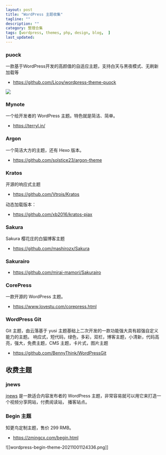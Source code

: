 ```yaml
---
layout: post
title: "WordPress 主题收集"
tagline: ""
description: ""
category: 整理合集
tags: [wordpress, themes, php, design, blog,  ]
last_updated:
---
```


### puock
一款基于WordPress开发的高颜值的自适应主题，支持白天与黑夜模式、无刷新加载等
 
- <https://github.com/Licoy/wordpress-theme-puock>

![](https://photo.einverne.info/images/2023/01/16/gq1D.jpg)

### Mynote
一个给开发者的 WordPress 主题。特色就是简洁、简单。

- <https://terryl.in/>

### Argon
一个简洁大方的主题，还有 Hexo 版本。

- <https://github.com/solstice23/argon-theme>


### Kratos
开源的响应式主题

- <https://github.com/Vtrois/Kratos>

动态加载版本：

- <https://github.com/xb2016/kratos-pjax>

### Sakura
Sakura 樱花庄的白猫博客主题

- <https://github.com/mashirozx/Sakura>

### Sakurairo

- <https://github.com/mirai-mamori/Sakurairo>

### CorePress
一款开源的 WordPress 主题。

- <https://www.lovestu.com/corepress.html>

### WordPress Git
Git 主题，由云落基于 yusi 主题基础上二次开发的一款功能强大具有超强自定义能力的主题。
响应式，短代码，绿色，多彩，双栏，博客主题，小清新，代码高亮，强大，免费主题，CMS 主题，卡片式，图片主题

- <https://github.com/BennyThink/WordPressGit>



## 收费主题

### jnews

[jnews](https://jnews.io/) 是一款适合内容发布者的 WordPress 主题，非常容易就可以用它来打造一个视频分享网站，付费阅读站， 播客站点。



### Begin 主题
知更鸟定制主题，售价 299 RMB。

- <https://zmingcx.com/begin.html>

![[wordpress-begin-theme-20211001124336.png]]
